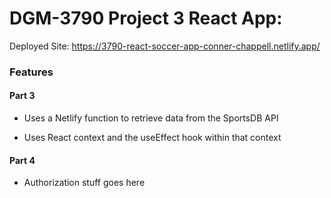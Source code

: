 # DGM-3790 Project 3 React App:

Deployed Site: https://3790-react-soccer-app-conner-chappell.netlify.app/

### Features

#### Part 3

- Uses a Netlify function to retrieve data from the SportsDB API

- Uses React context and the useEffect hook within that context

#### Part 4

- Authorization stuff goes here
